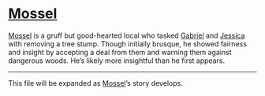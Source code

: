 # [Mossel](npcs/mossel.md)

[Mossel](npcs/mossel.md) is a gruff but good-hearted local who tasked [Gabriel](gabriel.md) and [Jessica](jessica.md) with removing a tree stump. Though initially brusque, he showed fairness and insight by accepting a deal from them and warning them against dangerous woods. He’s likely more insightful than he first appears.

---
This file will be expanded as [Mossel](npcs/mossel.md)’s story develops.